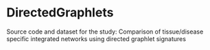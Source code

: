 # DirectedGraphlets
Source code and dataset for the study: Comparison of tissue/disease specific integrated networks using directed graphlet signatures
